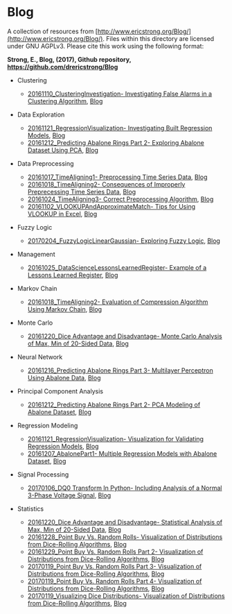 # Blog
A collection of resources from [http://www.ericstrong.org/Blog/](http://www.ericstrong.org/Blog/). Files within this directory are licensed under GNU AGPLv3. Please cite this work using the following format:

**Strong, E., Blog, (2017), Github repository, https://github.com/drericstrong/Blog**

* Clustering
  * [20161110_ClusteringInvestigation- Investigating False Alarms in a Clustering Algorithm](https://github.com/drericstrong/Blog/blob/master/20161110_ClusteringInvestigation.ipynb), [Blog](http://ericstrong.org/clustering-investigation/)

* Data Exploration
  * [20161121_RegressionVisualization- Investigating Built Regression Models](https://github.com/drericstrong/Blog/blob/master/20161121_RegressionVisualization.ipynb), [Blog](http://ericstrong.org/multiple-regression-verification-visualization/)
  * [20161212_Predicting Abalone Rings Part 2- Exploring Abalone Dataset Using PCA](https://github.com/drericstrong/Blog/blob/master/20161212_Predicting%20Abalone%20Rings%20Part%202.ipynb), [Blog](http://ericstrong.org/predicting-abalone-rings-part-2/)

* Data Preprocessing
  * [20161017_TimeAligning1- Preprocessing Time Series Data](https://github.com/drericstrong/Blog/blob/master/20161017_TimeAligning1.ipynb), [Blog](http://ericstrong.org/time-aligning-part-1/)
  * [20161018_TimeAligning2- Consequences of Improperly Preprecessing Time Series Data](https://github.com/drericstrong/Blog/blob/master/20161018_TimeAligning2.ipynb), [Blog](http://ericstrong.org/time-aligning-part-2-markov-simulation/)
  * [20161024_TimeAligning3- Correct Preprocessing Algorithm](https://github.com/drericstrong/Blog/blob/master/20161018_TimeAligning2.ipynb), [Blog](http://ericstrong.org/time-aligning-part-3-preprocessing-algorithm/)
  * [20161102_VLOOKUPAndApproximateMatch- Tips for Using VLOOKUP in Excel](https://github.com/drericstrong/Blog/blob/master/20161102_VLOOKUPAndApproximateMatch.xlsx), [Blog](http://ericstrong.org/vlookup-and-approximate-match/)

* Fuzzy Logic
  * [20170204_FuzzyLogicLinearGaussian- Exploring Fuzzy Logic](https://github.com/drericstrong/Blog/blob/master/20170204_FuzzyLogicLinearGaussian.ipynb), [Blog](http://ericstrong.org/fuzzy-logic-with-triangular-and-gaussian-membership-functions/)

* Management
  * [20161025_DataScienceLessonsLearnedRegister- Example of a Lessons Learned Register](https://github.com/drericstrong/Blog/blob/master/20161025_DataScienceLessonsLearnedRegister.xlsx), [Blog](http://ericstrong.org/98-2/)
  
* Markov Chain
  * [20161018_TimeAligning2- Evaluation of Compression Algorithm Using Markov Chain](https://github.com/drericstrong/Blog/blob/master/20161018_TimeAligning2.ipynb), [Blog](http://ericstrong.org/time-aligning-part-2-markov-simulation/)

* Monte Carlo
  * [20161220_Dice Advantage and Disadvantage- Monte Carlo Analysis of Max, Min of 20-Sided Data](https://github.com/drericstrong/Blog/blob/master/20161220_Dice%20Advantage%20and%20Disadvantage.ipynb), [Blog](http://ericstrong.org/dice-advantage-and-disadvantage/)

* Neural Network
  * [20161216_Predicting Abalone Rings Part 3- Multilayer Perceptron Using Abalone Data](https://github.com/drericstrong/Blog/blob/master/20161216_Predicting%20Abalone%20Rings%20Part%203.ipynb), [Blog](http://ericstrong.org/predicting-abalone-rings-part-3-multilayer-perceptron/)

* Principal Component Analysis
  * [20161212_Predicting Abalone Rings Part 2- PCA Modeling of Abalone Dataset](https://github.com/drericstrong/Blog/blob/master/20161212_Predicting%20Abalone%20Rings%20Part%202.ipynb), [Blog](http://ericstrong.org/predicting-abalone-rings-part-2/)

* Regression Modeling
  * [20161121_RegressionVisualization- Visualization for Validating Regression Models](https://github.com/drericstrong/Blog/blob/master/20161121_RegressionVisualization.ipynb), [Blog](http://ericstrong.org/multiple-regression-verification-visualization/)
  * [20161207_AbalonePart1- Multiple Regression Models with Abalone Dataset](https://github.com/drericstrong/Blog/blob/master/20161207_AbalonePart1.ipynb), [Blog](http://ericstrong.org/predicting-abalone-rings-part-1/)
  
* Signal Processing
  * [20170106_DQ0 Transform In Python- Including Analysis of a Normal 3-Phase Voltage Signal](https://github.com/drericstrong/Blog/blob/master/20170106_DQ0TransformInPython.ipynb), [Blog](http://ericstrong.org/dq0-transform-in-python/)
  
* Statistics
  * [20161220_Dice Advantage and Disadvantage- Statistical Analysis of Max, Min of 20-Sided Data](https://github.com/drericstrong/Blog/blob/master/20161220_Dice%20Advantage%20and%20Disadvantage.ipynb), [Blog](http://ericstrong.org/dice-advantage-and-disadvantage/)
  * [20161228_Point Buy Vs. Random Rolls- Visualization of Distributions from Dice-Rolling Algorithms](https://github.com/drericstrong/Blog/blob/master/20161228_PointBuyVsRandomRolls.ipynb), [Blog](http://ericstrong.org/point-buy-vs-random-rolls/)
  * [20161229_Point Buy Vs. Random Rolls Part 2- Visualization of Distributions from Dice-Rolling Algorithms](https://github.com/drericstrong/Blog/blob/master/20161229_PointBuyVsRandomRollsPart2.ipynb), [Blog](http://ericstrong.org/point-buy-vs-random-rolls-part-2/)
  * [20170119_Point Buy Vs. Random Rolls Part 3- Visualization of Distributions from Dice-Rolling Algorithms](https://github.com/drericstrong/Blog/blob/master/20170119_PointBuyVsRandomRollsPart3.ipynb), [Blog](http://ericstrong.org/point-buy-vs-random-rolls-part-3/)
  * [20170119_Point Buy Vs. Random Rolls Part 4- Visualization of Distributions from Dice-Rolling Algorithms](https://github.com/drericstrong/Blog/blob/master/20170119_PointBuyVsRandomRollsPart4.ipynb), [Blog](http://ericstrong.org/point-buy-vs-random-rolls-part-4/)
  * [20170119_Visualizing Dice Distributions- Visualization of Distributions from Dice-Rolling Algorithms](https://github.com/drericstrong/Blog/blob/master/20170119_Visualizing%20Dice%20Distributions.ipynb), [Blog](http://ericstrong.org/visualizing-dice-distributions/)
  
